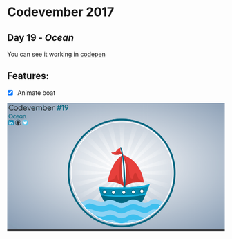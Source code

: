 # Codevember 2017

## Day 19 - *Ocean*


You can see it working in [codepen](https://codepen.io/RominaMartin/full/OOzoNm/)

## Features:
- [x] Animate boat

![](ocean.gif)